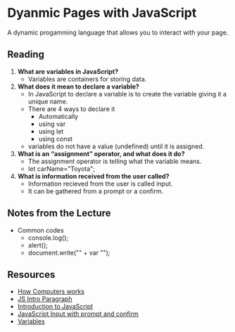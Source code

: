 # Dyanmic Pages with JavaScript

A dynamic progamming language that allows you to interact with your page.  

## Reading

1. **What are variables in JavaScript?**
   - Variables are containers for storing data.  
2. **What does it mean to declare a variable?**
    - In JavaScript to declare a variable is to create the variable giving it a unique name.  
    - There are 4 ways to declare it
      - Automatically
      - using var
      - using let
      - using const
    - variables do not have a value (undefined) until it is assigned.
3. **What is an “assignment” operator, and what does it do?**
   - The assignment operator is telling what the variable means.  
   - let carName="Toyota";
4. **What is information received from the user called?**
   - Information recieved from the user is called input.
   - It can be gathered from a prompt or a confirm.

## Notes from the Lecture

- Common codes
  - console.log();
  - alert();
  - document.write("" + var "");
  
## Resources

- [How Computers works](https://www.youtube.com/playlist?list=PLzdnOPI1iJNcsRwJhvksEo1tJqjIqWbN-)
- [JS Intro Paragraph](https://developer.mozilla.org/en-US/docs/Web/JavaScript)
- [Introduction to JavaScript](https://code-maven.com/introduction-to-javascript)
- [JavaScript Input with prompt and confirm](https://code-maven.com/javascript-input-with-prompt-and-confirm)
- [Variables](https://www.w3schools.com/js/js_variables.asp)

